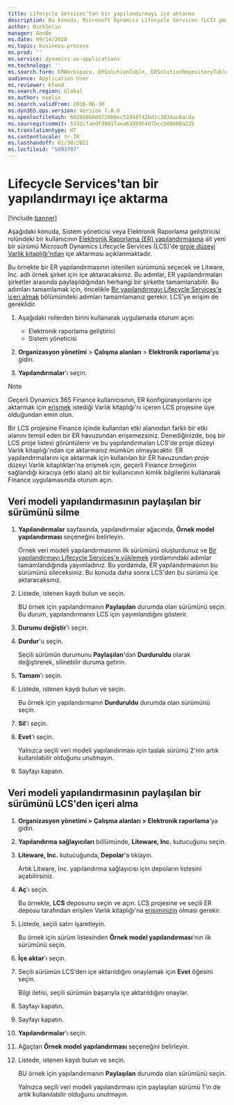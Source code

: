 ```yaml
---
title: Lifecycle Services'tan bir yapılandırmayı içe aktarma
description: Bu konuda, Microsoft Dynamics Lifecycle Services (LCS) portalından Elektronik raporlama (ER) yapılandırmasının yeni sürümünün nasıl içeri aktarılacağı açıklanmaktadır.
author: NickSelin
manager: AnnBe
ms.date: 09/14/2020
ms.topic: business-process
ms.prod: ''
ms.service: dynamics-ax-applications
ms.technology: ''
ms.search.form: ERWorkspace, ERSolutionTable, ERSolutionRepositoryTable, ERSolutionImport
audience: Application User
ms.reviewer: kfend
ms.search.region: Global
ms.author: nselin
ms.search.validFrom: 2016-06-30
ms.dyn365.ops.version: Version 7.0.0
ms.openlocfilehash: 602886b0dd729b8ec52940f42bd1c393dac8acda
ms.sourcegitcommit: 5192cfaedfd861faea63d8954d7bcc500608a225
ms.translationtype: HT
ms.contentlocale: tr-TR
ms.lasthandoff: 01/30/2021
ms.locfileid: "5093707"
---
```

# <a name="import-a-configuration-from-lifecycle-services"></a>Lifecycle Services'tan bir yapılandırmayı içe aktarma

[!include [banner](../../includes/banner.md)]

Aşağıdaki konuda, Sistem yöneticisi veya Elektronik Raporlama geliştiricisi rolündeki bir kullanıcının [Elektronik Raporlama (ER) yapılandırmasına](../general-electronic-reporting.md#Configuration) ait yeni bir sürümü Microsoft Dynamics Lifecycle Services (LCS)'de [proje düzeyi Varlık kitaplığı'ndan](../../lifecycle-services/asset-library.md) içe aktarması açıklanmaktadır.

Bu örnekte bir ER yapılandırmasının istenilen sürümünü seçecek ve Litware, Inc. adlı örnek şirket için içe aktaracaksınız. Bu adımlar, ER yapılandırmaları şirketler arasında paylaşıldığından herhangi bir şirkette tamamlanabilir. Bu adımları tamamlamak için, öncelikle [Bir yapılandırmayı Lifecycle Services'e içeri almak](er-upload-configuration-into-lifecycle-services.md) bölümündeki adımları tamamlamanız gerekir. LCS'ye erişim de gereklidir.

1. Aşağıdaki rollerden birini kullanarak uygulamada oturum açın:

    - Elektronik raporlama geliştirici
    - Sistem yöneticisi

2. **Organizasyon yönetimi** \> **Çalışma alanları** \> **Elektronik raporlama**'ya gidin.
3. **Yapılandırmalar**'ı seçin.

<a name="accessconditions"></a>
> [!NOTE]
> Geçerli Dynamics 365 Finance kullanıcısının, ER konfigürasyonlarını içe aktarmak için [erişmek](../../lifecycle-services/asset-library.md#asset-library-support) istediği Varlık kitaplığı'nı içeren LCS projesine üye olduğundan emin olun.
>
> Bir LCS projesine Finance içinde kullanılan etki alanından farklı bir etki alanını temsil eden bir ER havuzundan erişemezsiniz. Denediğinizde, boş bir LCS proje listesi görüntülenir ve bu yapılandırmaları LCS'de proje düzeyi Varlık kitaplığı'ndan içe aktarmanız mümkün olmayacaktır. ER yapılandırmalarını içe aktarmak için kullanılan bir ER havuzundan proje düzeyi Varlık kitaplıkları'na erişmek için, geçerli Finance örneğinin sağlandığı kiracıya (etki alanı) ait bir kullanıcının kimlik bilgilerini kullanarak Finance uygulamasında oturum açın.

## <a name="delete-a-shared-version-of-a-data-model-configuration"></a>Veri modeli yapılandırmasının paylaşılan bir sürümünü silme

1. **Yapılandırmalar** sayfasında, yapılandırmalar ağacında, **Örnek model yapılandırması** seçeneğini belirleyin.

    Örnek veri modeli yapılandırmasının ilk sürümünü oluşturdunuz ve [Bir yapılandırmayı Lifecycle Services'e yüklemek](er-upload-configuration-into-lifecycle-services.md) yordamındaki adımlar tamamlandığında yayımladınız. Bu yordamda, ER yapılandırmasının bu sürümünü sileceksiniz. Bu konuda daha sonra LCS'den bu sürümü içe aktaracaksınız.

2. Listede, istenen kaydı bulun ve seçin.

    BU örnek için yapılandırmanın **Paylaşılan** durumda olan sürümünü seçin. Bu durum, yapılandırmanın LCS için yayımlandığını gösterir.

3. **Durumu değiştir**'i seçin.
4. **Durdur**'u seçin.

    Seçili sürümün durumunu **Paylaşılan**'dan **Durduruldu** olarak değiştirerek, silinebilir duruma getirin.

5. **Tamam**'ı seçin.
6. Listede, istenen kaydı bulun ve seçin.

    Bu örnek için yapılandırmanın **Durduruldu** durumda olan sürümünü seçin.

7. **Sil**'i seçin.
8. **Evet**'i seçin.

    Yalnızca seçili veri modeli yapılandırması için taslak sürümü 2'nin artık kullanılabilir olduğunu unutmayın.

9. Sayfayı kapatın.

## <a name="import-a-shared-version-of-a-data-model-configuration-from-lcs"></a>Veri modeli yapılandırmasının paylaşılan bir sürümünü LCS'den içeri alma

1. **Organizasyon yönetimi \> Çalışma alanları \> Elektronik raporlama**'ya gidin.

2. **Yapılandırma sağlayıcıları** bölümünde, **Liteware, Inc.** kutucuğunu seçin.

3. **Liteware, Inc.** kutucuğunda, **Depolar**'a tıklayın.

    Artık Litware, Inc. yapılandırma sağlayıcısı için depoların listesini açabilirsiniz.

4. **Aç**'ı seçin.

    Bu örnekte, **LCS** deposunu seçin ve açın. LCS projesine ve seçili ER deposu tarafından erişilen Varlık kitaplığı'na [erişiminizin](#accessconditions) olması gerekir.

5. Listede, seçili satırı işaretleyin.

    Bu örnek için sürüm listesinden **Örnek model yapılandırması**'nın ilk sürümünü seçin.

6. **İçe aktar**'ı seçin.
7. Seçili sürümün LCS'den içe aktarıldığını onaylamak için **Evet** öğesini seçin.

    Bilgi iletisi, seçili sürümün başarıyla içe aktarıldığını onaylar.

8. Sayfayı kapatın.
9. Sayfayı kapatın.
10. **Yapılandırmalar**'ı seçin.
11. Ağaçtan **Örnek model yapılandırması** seçeneğini belirleyin.
12. Listede, istenen kaydı bulun ve seçin.

    BU örnek için yapılandırmanın **Paylaşılan** durumda olan sürümünü seçin.

    Yalnızca seçili veri modeli yapılandırması için paylaşılan sürümü 1'in de artık kullanılabilir olduğunu unutmayın.
